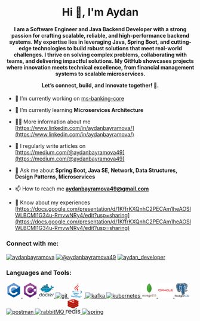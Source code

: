 <h1 align="center">Hi 👋, I'm Aydan</h1>
<h4 align="center">I am a Software Engineer and Java Backend Developer with a strong passion for crafting scalable, reliable, and high-performance backend systems. My expertise lies in leveraging Java, Spring Boot, and cutting-edge technologies to build robust solutions that meet real-world challenges.
I thrive on solving complex problems, collaborating with teams, and delivering impactful solutions. My GitHub showcases projects where innovation meets technical excellence, from financial management systems to scalable microservices.

Let’s connect, build, and innovate together! 🚀.</h4>

- 🔭 I’m currently working on [ms-banking-core](https://github.com/AydanBayramova/ms-banking-core)

- 🌱 I’m currently learning **Microservices Architecture**

- 👨‍💻 More information about me [https://www.linkedin.com/in/aydanbayramova/](https://www.linkedin.com/in/aydanbayramova/)

- 📝 I regularly write articles on [https://medium.com/@aydanbayramova49](https://medium.com/@aydanbayramova49)

- 💬 Ask me about **Spring Boot, Java SE, Network, Data Structures, Design Patterns, Microservices**

- 📫 How to reach me **aydanbayramova49@gmail.com**

- 📄 Know about my experiences [https://docs.google.com/presentation/d/1KffrKXQnhC2PECAm1heAOSlWLBCMl1G34u-RmvwNRy4/edit?usp=sharing](https://docs.google.com/presentation/d/1KffrKXQnhC2PECAm1heAOSlWLBCMl1G34u-RmvwNRy4/edit?usp=sharing)

<h3 align="left">Connect with me:</h3>
<p align="left">
<a href="https://linkedin.com/in/aydanbayramova" target="blank"><img align="center" src="https://raw.githubusercontent.com/rahuldkjain/github-profile-readme-generator/master/src/images/icons/Social/linked-in-alt.svg" alt="aydanbayramova" height="30" width="40" /></a>
<a href="https://medium.com/@aydanbayramova49" target="blank"><img align="center" src="https://raw.githubusercontent.com/rahuldkjain/github-profile-readme-generator/master/src/images/icons/Social/medium.svg" alt="@aydanbayramova49" height="30" width="40" /></a>
<a href="https://www.leetcode.com/aydan_developer" target="blank"><img align="center" src="https://raw.githubusercontent.com/rahuldkjain/github-profile-readme-generator/master/src/images/icons/Social/leet-code.svg" alt="aydan_developer" height="30" width="40" /></a>
</p>

<h3 align="left">Languages and Tools:</h3>
<p align="left"> <a href="https://www.cprogramming.com/" target="_blank" rel="noreferrer"> <img src="https://raw.githubusercontent.com/devicons/devicon/master/icons/c/c-original.svg" alt="c" width="40" height="40"/> </a> <a href="https://www.w3schools.com/cs/" target="_blank" rel="noreferrer"> <img src="https://raw.githubusercontent.com/devicons/devicon/master/icons/csharp/csharp-original.svg" alt="csharp" width="40" height="40"/> </a> <a href="https://www.docker.com/" target="_blank" rel="noreferrer"> <img src="https://raw.githubusercontent.com/devicons/devicon/master/icons/docker/docker-original-wordmark.svg" alt="docker" width="40" height="40"/> </a> <a href="https://git-scm.com/" target="_blank" rel="noreferrer"> <img src="https://www.vectorlogo.zone/logos/git-scm/git-scm-icon.svg" alt="git" width="40" height="40"/> </a> <a href="https://www.java.com" target="_blank" rel="noreferrer"> <img src="https://raw.githubusercontent.com/devicons/devicon/master/icons/java/java-original.svg" alt="java" width="40" height="40"/> </a> <a href="https://kafka.apache.org/" target="_blank" rel="noreferrer"> <img src="https://www.vectorlogo.zone/logos/apache_kafka/apache_kafka-icon.svg" alt="kafka" width="40" height="40"/> </a> <a href="https://kubernetes.io" target="_blank" rel="noreferrer"> <img src="https://www.vectorlogo.zone/logos/kubernetes/kubernetes-icon.svg" alt="kubernetes" width="40" height="40"/> </a> <a href="https://www.mongodb.com/" target="_blank" rel="noreferrer"> <img src="https://raw.githubusercontent.com/devicons/devicon/master/icons/mongodb/mongodb-original-wordmark.svg" alt="mongodb" width="40" height="40"/> </a> <a href="https://www.oracle.com/" target="_blank" rel="noreferrer"> <img src="https://raw.githubusercontent.com/devicons/devicon/master/icons/oracle/oracle-original.svg" alt="oracle" width="40" height="40"/> </a> <a href="https://www.postgresql.org" target="_blank" rel="noreferrer"> <img src="https://raw.githubusercontent.com/devicons/devicon/master/icons/postgresql/postgresql-original-wordmark.svg" alt="postgresql" width="40" height="40"/> </a> <a href="https://postman.com" target="_blank" rel="noreferrer"> <img src="https://www.vectorlogo.zone/logos/getpostman/getpostman-icon.svg" alt="postman" width="40" height="40"/> </a> <a href="https://www.rabbitmq.com" target="_blank" rel="noreferrer"> <img src="https://www.vectorlogo.zone/logos/rabbitmq/rabbitmq-icon.svg" alt="rabbitMQ" width="40" height="40"/> </a> <a href="https://redis.io" target="_blank" rel="noreferrer"> <img src="https://raw.githubusercontent.com/devicons/devicon/master/icons/redis/redis-original-wordmark.svg" alt="redis" width="40" height="40"/> </a> <a href="https://spring.io/" target="_blank" rel="noreferrer"> <img src="https://www.vectorlogo.zone/logos/springio/springio-icon.svg" alt="spring" width="40" height="40"/> </a> </p>
